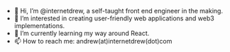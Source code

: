 - 👋 Hi, I’m @internetdrew, a self-taught front end engineer in the making.
- 👀 I’m interested in creating user-friendly web applications and web3 implementations.
- 🌱 I’m currently learning my way around React.
- 📫 How to reach me: andrew(at)internetdrew(dot)com

<!---
internetdrew/internetdrew is a ✨ special ✨ repository because its `README.md` (this file) appears on your GitHub profile.
You can click the Preview link to take a look at your changes.
--->
